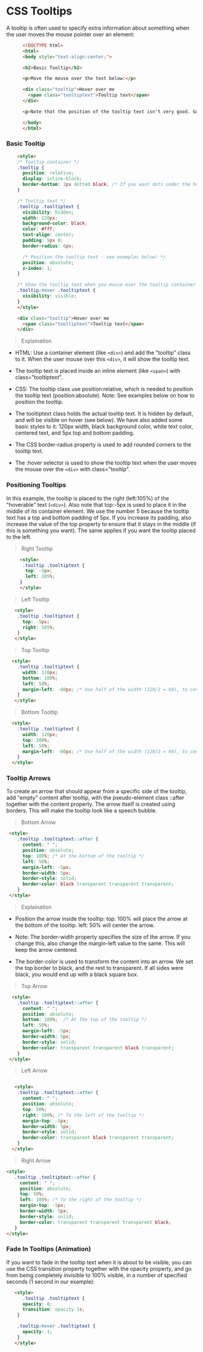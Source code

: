 # CSS Tooltips
A tooltip is often used to specify extra information about something when the user moves the mouse pointer over an element:
```html
      <!DOCTYPE html>
      <html>
      <body style="text-align:center;">

      <h2>Basic Tooltip</h2>

      <p>Move the mouse over the text below:</p>

      <div class="tooltip">Hover over me
        <span class="tooltiptext">Tooltip text</span>
      </div>

      <p>Note that the position of the tooltip text isn't very good. Go back to the tutorial and continue reading on how to position the tooltip in a desirable way.</p>

      </body>
      </html>
```

### Basic Tooltip

```html
    <style>
    /* Tooltip container */
    .tooltip {
      position: relative;
      display: inline-block;
      border-bottom: 1px dotted black; /* If you want dots under the hoverable text */
    }

    /* Tooltip text */
    .tooltip .tooltiptext {
      visibility: hidden;
      width: 120px;
      background-color: black;
      color: #fff;
      text-align: center;
      padding: 5px 0;
      border-radius: 6px;

      /* Position the tooltip text - see examples below! */
      position: absolute;
      z-index: 1;
    }

    /* Show the tooltip text when you mouse over the tooltip container */
    .tooltip:hover .tooltiptext {
      visibility: visible;
    }
    </style>

    <div class="tooltip">Hover over me
      <span class="tooltiptext">Tooltip text</span>
    </div>
```



> Explaination
* HTML: Use a container element (like  ```<div>```) and add the "tooltip" class to it. When the user mouse over this ```<div>```, it will show the tooltip text.

* The tooltip text is placed inside an inline element (like  ```<span>```) with class="tooltiptext".
 
* CSS: The tooltip class use position:relative, which is needed to position the tooltip text (position:absolute). Note: See examples below on how to position the tooltip.

* The tooltiptext class holds the actual tooltip text. It is hidden by default, and will be visible on hover (see below). We have also added some basic styles to it: 120px width, black background color, white text color, centered text, and 5px top and bottom padding.

* The CSS border-radius property is used to add rounded corners to the tooltip text.

* The :hover selector is used to show the tooltip text when the user moves the mouse over the ```<div>``` with class="tooltip".
  
  
 ### Positioning Tooltips
In this example, the tooltip is placed to the right (left:105%) of the "hoverable" text (```<div>```). Also note that top:-5px is used to place it in the middle of its container element. We use the number 5 because the tooltip text has a top and bottom padding of 5px. If you increase its padding, also increase the value of the top property to ensure that it stays in the middle (if this is something you want). The same applies if you want the tooltip placed to the left.

> Right Tooltip

```html
     <style>
      .tooltip .tooltiptext {
       top: -5px;
       left: 105%;
     }
     </style>
```
  
> Left Tooltip

```html
   <style>
    .tooltip .tooltiptext {
      top: -5px;
      right: 105%;
    }
   </style>
```
  
> Top Tooltip
```html
  <style>    
    .tooltip .tooltiptext {
      width: 120px;
      bottom: 100%;
      left: 50%;
      margin-left: -60px; /* Use half of the width (120/2 = 60), to center the tooltip */
    }
   </style>
```
  
 > Bottom Tooltip

```html
  <style>
    .tooltip .tooltiptext {
      width: 120px;
      top: 100%;
      left: 50%;
      margin-left: -60px; /* Use half of the width (120/2 = 60), to center the tooltip */
    }
  </style>
 ```
  
 ### Tooltip Arrows
  
To create an arrow that should appear from a specific side of the tooltip, add "empty" content after tooltip, with the pseudo-element class ::after together with the content property. The arrow itself is created using borders. This will make the tooltip look like a speech bubble.
  
>  Bottom Arrow

```html
 <style>
    .tooltip .tooltiptext::after {
      content: " ";
      position: absolute;
      top: 100%; /* At the bottom of the tooltip */
      left: 50%;
      margin-left: -5px;
      border-width: 5px;
      border-style: solid;
      border-color: black transparent transparent transparent;
    }
 </style>
```
  
> Explaination
  
* Position the arrow inside the tooltip: top: 100% will place the arrow at the bottom of the tooltip. left: 50% will center the arrow.

* Note: The border-width property specifies the size of the arrow. If you change this, also change the margin-left value to the same. This will keep the arrow centered.

* The border-color is used to transform the content into an arrow. We set the top border to black, and the rest to transparent. If all sides were black, you would end up with a black square box.
  
  
 > Top Arrow

```html
  <style>
    .tooltip .tooltiptext::after {
      content: " ";
      position: absolute;
      bottom: 100%;  /* At the top of the tooltip */
      left: 50%;
      margin-left: -5px;
      border-width: 5px;
      border-style: solid;
      border-color: transparent transparent black transparent;
    }
 </style>
```
  
> Left Arrow

```html

   <style>
    .tooltip .tooltiptext::after {
      content: " ";
      position: absolute;
      top: 50%;
      right: 100%; /* To the left of the tooltip */
      margin-top: -5px;
      border-width: 5px;
      border-style: solid;
      border-color: transparent black transparent transparent;
    }
  </style>
```  

 > Right Arrow
 > 
 ```html
<style>
    .tooltip .tooltiptext::after {
      content: " ";
      position: absolute;
      top: 50%;
      left: 100%; /* To the right of the tooltip */
      margin-top: -5px;
      border-width: 5px;
      border-style: solid;
      border-color: transparent transparent transparent black;
    }
</style>
```
  
 ### Fade In Tooltips (Animation)
  
If you want to fade in the tooltip text when it is about to be visible, you can use the CSS transition property together with the opacity property, and go from being completely invisible to 100% visible, in a number of specified seconds (1 second in our example):
  
```html
   <style>
      .tooltip .tooltiptext {
      opacity: 0;
      transition: opacity 1s;
    }

    .tooltip:hover .tooltiptext {
      opacity: 1;
    }
   </style>
```
